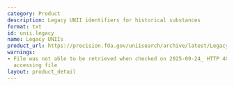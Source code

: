 ```yaml
---
category: Product
description: Legacy UNII identifiers for historical substances
format: txt
id: unii.legacy
name: Legacy UNIIs
product_url: https://precision.fda.gov/uniisearch/archive/latest/Legacy_UNIIs.txt
warnings:
- File was not able to be retrieved when checked on 2025-09-24_ HTTP 403 error when
  accessing file
layout: product_detail
---
```


